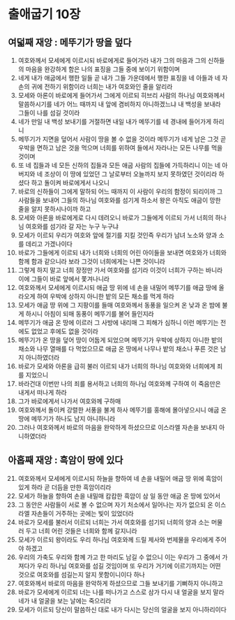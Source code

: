 # 출애굽기 10장

## 여덟째 재앙 : 메뚜기가 땅을 덮다
1. 여호와께서 모세에게 이르시되 바로에게로 들어가라 내가 그의 마음과 그의 신하들의 마음을 완강하게 함은 나의 표징을 그들 중에 보이기 위함이며
2. 네게 내가 애굽에서 행한 일들 곧 내가 그들 가운데에서 행한 표징을 네 아들과 네 자손의 귀에 전하기 위함이라 너희는 내가 여호와인 줄을 알리라
3. 모세와 아론이 바로에게 들어가서 그에게 이르되 히브리 사람의 하나님 여호와께서 말씀하시기를 네가 어느 때까지 내 앞에 겸비하지 아니하겠느냐 내 백성을 보내라 그들이 나를 섬길 것이라
4. 네가 만일 내 백성 보내기를 거절하면 내일 내가 메뚜기를 네 경내에 들어가게 하리니
5. 메뚜기가 지면을 덮어서 사람이 땅을 볼 수 없을 것이라 메뚜기가 네게 남은 그것 곧 우박을 면하고 남은 것을 먹으며 너희를 위하여 들에서 자라나는 모든 나무를 먹을 것이며
6. 또 네 집들과 네 모든 신하의 집들과 모든 애굽 사람의 집들에 가득하리니 이는 네 아버지와 네 조상이 이 땅에 있었던 그 날로부터 오늘까지 보지 못하였던 것이리라 하셨다 하고 돌이켜 바로에게서 나오니
7. 바로의 신하들이 그에게 말하되 어느 때까지 이 사람이 우리의 함정이 되리이까 그 사람들을 보내어 그들의 하나님 여호와를 섬기게 하소서 왕은 아직도 애굽이 망한 줄을 알지 못하시나이까 하고
8. 모세와 아론을 바로에게로 다시 데려오니 바로가 그들에게 이르되 가서 너희의 하나님 여호와를 섬기라 갈 자는 누구 누구냐
9. 모세가 이르되 우리가 여호와 앞에 절기를 지킬 것인즉 우리가 남녀 노소와 양과 소를 데리고 가겠나이다
10. 바로가 그들에게 이르되 내가 너희와 너희의 어린 아이들을 보내면 여호와가 너희와 함께 함과 같으니라 보라 그것이 너희에게는 나쁜 것이니라
11. 그렇게 하지 말고 너희 장정만 가서 여호와를 섬기라 이것이 너희가 구하는 바니라 이에 그들이 바로 앞에서 쫓겨나니라
12. 여호와께서 모세에게 이르시되 애굽 땅 위에 네 손을 내밀어 메뚜기를 애굽 땅에 올라오게 하여 우박에 상하지 아니한 밭의 모든 채소를 먹게 하라
13. 모세가 애굽 땅 위에 그 지팡이를 들매 여호와께서 동풍을 일으켜 온 낮과 온 밤에 불게 하시니 아침이 되매 동풍이 메뚜기를 불어 들인지라
14. 메뚜기가 애굽 온 땅에 이르러 그 사방에 내리매 그 피해가 심하니 이런 메뚜기는 전에도 없었고 후에도 없을 것이라
15. 메뚜기가 온 땅을 덮어 땅이 어둡게 되었으며 메뚜기가 우박에 상하지 아니한 밭의 채소와 나무 열매를 다 먹었으므로 애굽 온 땅에서 나무나 밭의 채소나 푸른 것은 남지 아니하였더라
16. 바로가 모세와 아론을 급히 불러 이르되 내가 너희의 하나님 여호와와 너희에게 죄를 지었으니
17. 바라건대 이번만 나의 죄를 용서하고 너희의 하나님 여호와께 구하여 이 죽음만은 내게서 떠나게 하라
18. 그가 바로에게서 나가서 여호와께 구하매
19. 여호와께서 돌이켜 강렬한 서풍을 불게 하사 메뚜기를 홍해에 몰아넣으시니 애굽 온 땅에 메뚜기가 하나도 남지 아니하니라
20. 그러나 여호와께서 바로의 마음을 완악하게 하셨으므로 이스라엘 자손을 보내지 아니하였더라

## 아홉째 재앙 : 흑암이 땅에 있다
21. 여호와께서 모세에게 이르시되 하늘을 향하여 네 손을 내밀어 애굽 땅 위에 흑암이 있게 하라 곧 더듬을 만한 흑암이리라
22. 모세가 하늘을 향하여 손을 내밀매 캄캄한 흑암이 삼 일 동안 애굽 온 땅에 있어서
23. 그 동안은 사람들이 서로 볼 수 없으며 자기 처소에서 일어나는 자가 없으되 온 이스라엘 자손들이 거주하는 곳에는 빛이 있었더라
24. 바로가 모세를 불러서 이르되 너희는 가서 여호와를 섬기되 너희의 양과 소는 머물러 두고 너희 어린 것들은 너희와 함께 갈지니라
25. 모세가 이르되 왕이라도 우리 하나님 여호와께 드릴 제사와 번제물을 우리에게 주어야 하겠고
26. 우리의 가축도 우리와 함께 가고 한 마리도 남길 수 없으니 이는 우리가 그 중에서 가져다가 우리 하나님 여호와를 섬길 것임이며 또 우리가 거기에 이르기까지는 어떤 것으로 여호와를 섬길는지 알지 못함이니이다 하나
27. 여호와께서 바로의 마음을 완악하게 하셨으므로 그들 보내기를 기뻐하지 아니하고
28. 바로가 모세에게 이르되 너는 나를 떠나가고 스스로 삼가 다시 내 얼굴을 보지 말라 네가 내 얼굴을 보는 날에는 죽으리라
29. 모세가 이르되 당신이 말씀하신 대로 내가 다시는 당신의 얼굴을 보지 아니하리이다